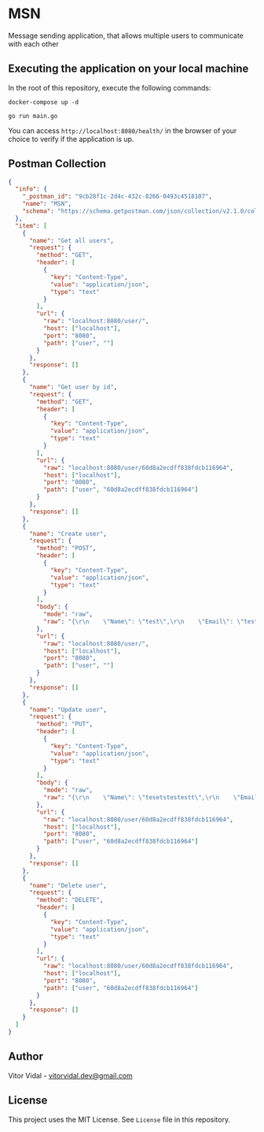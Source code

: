 # MSN

Message sending application, that allows multiple users to communicate with each other

## Executing the application on your local machine

In the root of this repository, execute the following commands:

`docker-compose up -d`

`go run main.go`

You can access `http://localhost:8080/health/` in the browser of your choice to verify if the application is up.

## Postman Collection

```json
{
  "info": {
    "_postman_id": "9cb28f1c-2d4c-432c-8266-0493c4518107",
    "name": "MSN",
    "schema": "https://schema.getpostman.com/json/collection/v2.1.0/collection.json"
  },
  "item": [
    {
      "name": "Get all users",
      "request": {
        "method": "GET",
        "header": [
          {
            "key": "Content-Type",
            "value": "application/json",
            "type": "text"
          }
        ],
        "url": {
          "raw": "localhost:8080/user/",
          "host": ["localhost"],
          "port": "8080",
          "path": ["user", ""]
        }
      },
      "response": []
    },
    {
      "name": "Get user by id",
      "request": {
        "method": "GET",
        "header": [
          {
            "key": "Content-Type",
            "value": "application/json",
            "type": "text"
          }
        ],
        "url": {
          "raw": "localhost:8080/user/60d8a2ecdff838fdcb116964",
          "host": ["localhost"],
          "port": "8080",
          "path": ["user", "60d8a2ecdff838fdcb116964"]
        }
      },
      "response": []
    },
    {
      "name": "Create user",
      "request": {
        "method": "POST",
        "header": [
          {
            "key": "Content-Type",
            "value": "application/json",
            "type": "text"
          }
        ],
        "body": {
          "mode": "raw",
          "raw": "{\r\n    \"Name\": \"test\",\r\n    \"Email\": \"test@test.com\",\r\n    \"Password\": \"test\"\r\n}"
        },
        "url": {
          "raw": "localhost:8080/user/",
          "host": ["localhost"],
          "port": "8080",
          "path": ["user", ""]
        }
      },
      "response": []
    },
    {
      "name": "Update user",
      "request": {
        "method": "PUT",
        "header": [
          {
            "key": "Content-Type",
            "value": "application/json",
            "type": "text"
          }
        ],
        "body": {
          "mode": "raw",
          "raw": "{\r\n    \"Name\": \"tesetstestestt\",\r\n    \"Email\": \"test@test.com\",\r\n    \"Password\": \"test\"\r\n}"
        },
        "url": {
          "raw": "localhost:8080/user/60d8a2ecdff838fdcb116964",
          "host": ["localhost"],
          "port": "8080",
          "path": ["user", "60d8a2ecdff838fdcb116964"]
        }
      },
      "response": []
    },
    {
      "name": "Delete user",
      "request": {
        "method": "DELETE",
        "header": [
          {
            "key": "Content-Type",
            "value": "application/json",
            "type": "text"
          }
        ],
        "url": {
          "raw": "localhost:8080/user/60d8a2ecdff838fdcb116964",
          "host": ["localhost"],
          "port": "8080",
          "path": ["user", "60d8a2ecdff838fdcb116964"]
        }
      },
      "response": []
    }
  ]
}
```

## Author

Vitor Vidal - vitorvidal.dev@gmail.com

## License

This project uses the MIT License. See `License` file in this repository.
